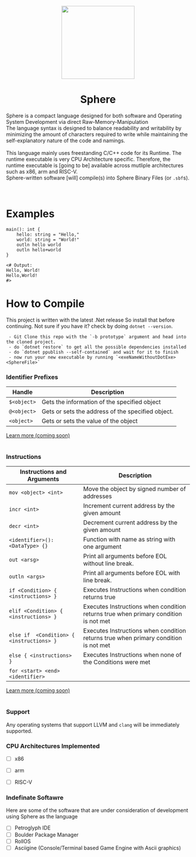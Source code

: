 <p align="center">
    <img src="Sphere.png" width="200"/>
    <h1 align="center"><b>Sphere</b></h1>
</p>

Sphere is a compact language designed for both software and Operating System Development via direct Raw-Memory-Manipulation <br>
The language syntax is designed to balance readability and writability by minimizing the amount of characters required to write while maintaining the self-explanatory nature of the code and namings. <br><br>
This language mainly uses freestanding C/C++ code for its Runtime. The runtime executable is very CPU Architecture specific. Therefore, the runtime executable is [going to be] available across mutliple architectures such as x86, arm and RISC-V. 
<br>Sphere-written software [will] compile(s) into Sphere Binary Files (or `.sbf`s).  <br>
<br>
<br>

# Examples
```
main(): int {
    hello: string = "Hello,"
    world: string = "World!"
    outln hello world
    outln hello+world 
}

<# Output:
Hello, World!
Hello,World!
#>
```

# How to Compile
This project is written with the latest .Net release So install that before continuing. Not sure if you have it? check by doing `dotnet --version`.
```
 - Git Clone this repo with the `-b prototype` argument and head into the cloned project.
 - do `dotnet restore` to get all the possible dependencies installed
 - do `dotnet ppublish --self-contained` and wait for it to finish
 - now run your new executable by running `<exeNameWithoutDotExe> <SphereFile>`
```

### Identifier Prefixes
| Handle      | Description                                       |
|-------------|---------------------------------------------------|
| `$<object>` | Gets the information of the specified object      |
| `@<object>` | Gets or sets the address of the specified object. |
| `<object>`  | Gets or sets the value of the object              |

[Learn more (coming soon)](https://github.com/NullifyDev/Sphere)
<br><br>
### Instructions
| Instructions and Arguments                | Description                                                                         |
|-------------------------------------------|-------------------------------------------------------------------------------------|
| `mov <object> <int>`                      | Move the object by signed number of addresses                                       | 
| `incr <int>`                              | Increment current address by the given amount                                       |
| `decr <int>`                              | Decrement current address by the given amount                                       |
| `<identifier>(): <DataType> {}`           | Function with name as string with one argument                                      |
| `out <arsg>`                              | Print all arguments before EOL without line break.                                  |
| `outln <args>`                            | Print all arguments before EOL with line break.                                     |
| `if <Condition> { <instructions> }`       | Executes Instructions when condition returns true                                   |
| `elif <Condition> { <instructions> }`     | Executes Instructions when condition returns true when primary condition is not met |
| `else if  <Condition> { <instructions> }` | Executes Instructions when condition returns true when primary condition is not met |
| `else { <instructions> }`                 | Executes Instructions when none of the Conditions were met                           |
| `for <start> <end> <identifier>`          | 


[Learn more (coming soon)](https://github.com/NullifyDev/Sphere)
<br><br>

### Support
Any operating systems that support LLVM and `clang` will be immediately supported.

### CPU Architectures Implemented
 - [ ] x86
 - [ ] arm
 - [ ] RISC-V


### Indefinate Softawre
Here are some of the software that are under consideration of development using Sphere as the language
 - [ ] Petroglyph IDE
 - [ ] Boulder Package Manager
 - [ ] RollOS
 - [ ] Asciigine (Console/Terminal based Game Engine with Ascii graphics)
